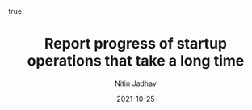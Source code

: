 ---
author: Nitin Jadhav
title: Report progress of startup operations that take a long time
date: 2021-10-25
commiturl: "https://github.com/postgres/postgres/commit/9ce346eabf350a130bba46be3f8c50ba28506969"
section: "authored"
pin: true
math: true
mermaid: true
---